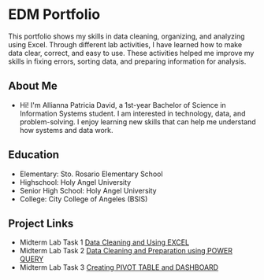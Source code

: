 # EDM Portfolio
This portfolio shows my skills in data cleaning, organizing, and analyzing using Excel. Through different lab activities, I have learned how to make data clear, correct, and easy to use. These activities helped me improve my skills in fixing errors, sorting data, and preparing information for analysis.
## About Me 
- Hi! I'm Allianna Patricia David, a 1st-year Bachelor of Science in Information Systems student. I am interested in technology, data, and problem-solving. I enjoy learning new skills that can help me understand how systems and data work.
## Education
- Elementary: Sto. Rosario Elementary School 
- Highschool: Holy Angel University 
- Senior High School: Holy Angel University 
- College: City College of Angeles (BSIS)

## Project Links 
- Midterm Lab Task 1 [Data Cleaning and Using EXCEL](https://github.com/AlliannaPatricia/EDM-Portfolio/tree/main/Midterm%20Lab%20Task%201)
- Midterm Lab Task 2 [Data Cleaning and Preparation using POWER QUERY](Midterm%20Lab%20Task%202/README.md)
- Midterm Lab Task 3 [Creating PIVOT TABLE and DASHBOARD](Midterm%20Lab%20Task%203/README.md)
